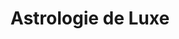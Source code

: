 ---
title: "Astrologie de Luxe"
description: "Analyses astrologiques approfondies et thèmes astraux détaillés par nos experts pour éclairer vos choix de vie."
image: "https://images.unsplash.com/photo-1532968961962-8a0cb3a2d4f5?auto=format&fit=crop&q=80"
icon: "Stars"
---